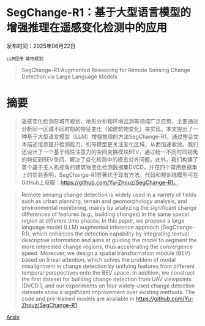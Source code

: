 # SegChange-R1：基于大型语言模型的增强推理在遥感变化检测中的应用

发布时间：2025年06月22日

`LLM应用` `城市规划`

> SegChange-R1:Augmented Reasoning for Remote Sensing Change Detection via Large Language Models

# 摘要

> 遥感变化检测在城市规划、地形分析和环境监测等领域广泛应用，主要通过分析同一区域不同时期的特征变化（如建筑物变化）来实现。本文提出了一种基于大型语言模型（LLM）增强推理的方法SegChange-R1，通过整合文本描述信息提升检测能力，引导模型更关注变化区域，从而加速收敛。我们还设计了一个基于线性注意力的空间变换模块BEV，通过统一不同时间视角的特征到BEV空间，解决了变化检测中的模态对齐问题。此外，我们构建了首个基于无人机视角的建筑物变化检测数据集DVCD，并在四个常用数据集上的实验表明，SegChange-R1显著优于现有方法。代码和预训练模型可在GitHub上获取：https://github.com/Yu-Zhouz/SegChange-R1。

> Remote sensing change detection is widely used in a variety of fields such as urban planning, terrain and geomorphology analysis, and environmental monitoring, mainly by analyzing the significant change differences of features (e.g., building changes) in the same spatial region at different time phases. In this paper, we propose a large language model (LLM) augmented inference approach (SegChange-R1), which enhances the detection capability by integrating textual descriptive information and aims at guiding the model to segment the more interested change regions, thus accelerating the convergence speed. Moreover, we design a spatial transformation module (BEV) based on linear attention, which solves the problem of modal misalignment in change detection by unifying features from different temporal perspectives onto the BEV space. In addition, we construct the first dataset for building change detection from UAV viewpoints (DVCD ), and our experiments on four widely-used change detection datasets show a significant improvement over existing methods. The code and pre-trained models are available in https://github.com/Yu-Zhouz/SegChange-R1.

[Arxiv](https://arxiv.org/abs/2506.17944)